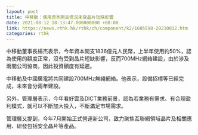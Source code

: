 ```yaml
---
layout: post
title: 中移動：使用資本開支情況未受晶片短缺影響
date: 2021-08-12 18:13:47.000000000 +08:00
link: https://news.rthk.hk/rthk/ch/component/k2/1605598-20210812.htm
categories: rthk
---
```


中移動董事長楊杰表示，今年資本開支1836億元人民幣，上半年使用約50%，認為使用的額度正常，沒有受到晶片短缺影響，反而700MHz網絡建設，由於涉及兩間公司協商，因此投資額度有延遲。

中移動及中國廣電將共同建設700MHz無綫網絡。他表示，設備招標等已經完成，未來會分兩年建設。

另外，管理層表示，今年看好雲及DICT業務前景，認為若業務有需求、有合理盈利模式，就可以不斷加大投入，不斷滿足市場需求。

管理層又提到，今年7月開始正式營運新公司，致力聚焦互聯網領域晶片及相關應用、研發包括安全晶片等產品。
